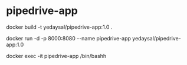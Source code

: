 # pipedrive-app

docker build -t yedaysal/pipedrive-app:1.0 .

docker run -d -p 8000:8080 --name pipedrive-app yedaysal/pipedrive-app:1.0

docker exec -it pipedrive-app /bin/bashh